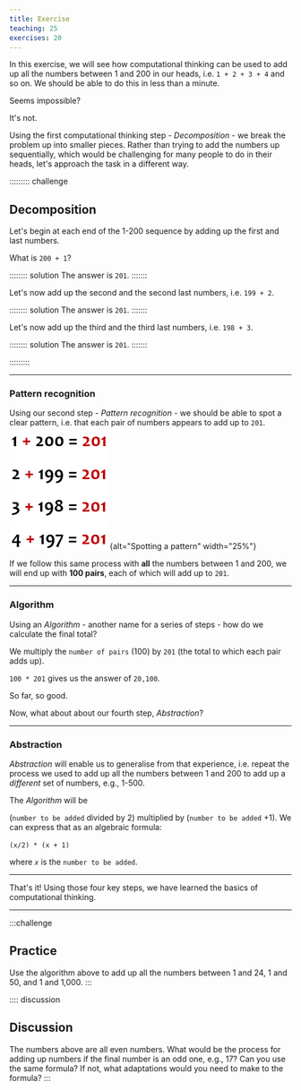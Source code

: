 ```yaml
---
title: Exercise
teaching: 25
exercises: 20
---
```


In this exercise, we will see how computational thinking can be used to add up all the numbers between 1 and 200 in our heads, i.e. `1 + 2 + 3 + 4` and so on. We should be able to do this in less than a minute. 

Seems impossible?

It's not.

Using the first computational thinking step - *Decomposition* - we break the problem up into smaller pieces. Rather than trying to add the numbers up sequentially, which would be challenging for many people to do in their heads, let's approach the task in a different way.

::::::::: challenge

## Decomposition

Let's begin at each end of the 1-200 sequence by adding up the first and last numbers.

What is `200 + 1`? 

:::::::: solution
The answer is `201`.
:::::::

Let's now add up the second and the second last numbers, i.e. `199 + 2`. 

:::::::: solution
The answer is `201`.
:::::::

Let's now add up the third and the third last numbers, i.e. `198 + 3`. 

:::::::: solution
The answer is `201`.
:::::::

:::::::::

-------

### Pattern recognition

Using our second step - *Pattern recognition* - we should be able to spot a clear pattern, i.e. that each pair of numbers appears to add up to `201`.

![Spotting a pattern](fig/word-count.png){alt="Spotting a pattern" width="25%"}

If we follow this same process with **all** the numbers between 1 and 200, we will end up with **100 pairs**, each of which will add up to `201`.

-------

### Algorithm

Using an *Algorithm* - another name for a series of steps - how do we calculate the final total?

We multiply the `number of pairs` (100) by `201` (the total to which each pair adds up).

`100 * 201` gives us the answer of `20,100`.

So far, so good.

Now, what about about our fourth step, *Abstraction*? 

-------

### Abstraction 

*Abstraction* will enable us to generalise from that experience, i.e. repeat the process we used to add up all the numbers between 1 and 200 to add up a *different* set of numbers, e.g., 1-500.

The *Algorithm* will be 

(`number to be added` divided by 2) multiplied by (`number to be added` +1). We can express that as an algebraic formula:

`(x/2) * (x + 1)`

where *`x`* is the `number to be added`.

-------------

That's it! Using those four key steps, we have learned the basics of computational thinking.

---------

:::challenge
## Practice

Use the algorithm above to add up all the numbers between 1 and 24, 1 and 50, and 1 and 1,000.
:::

:::: discussion

## Discussion

The numbers above are all even numbers. What would be the process for adding up numbers if the final number is an odd one, e.g., 17? Can you use the same formula? If not, what adaptations would you need to make to the formula?
:::
